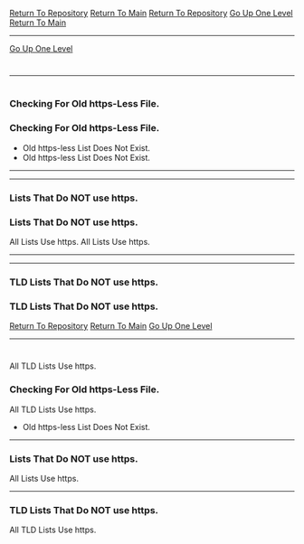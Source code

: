 [Return To Repository](https://github.com/DigitalWarrior/piholeparser/)
[Return To Main](https://github.com/DigitalWarrior/piholeparser/blob/master/RecentRunLogs/Mainlog.md)
[Return To Repository](https://github.com/DigitalWarrior/piholeparser/)
[Go Up One Level](https://github.com/DigitalWarrior/piholeparser/blob/master/RecentRunLogs/TopLevelScripts/10-Running-Initial-Tasks.md)
[Return To Main](https://github.com/DigitalWarrior/piholeparser/blob/master/RecentRunLogs/Mainlog.md)
____________________________________
[Go Up One Level](https://github.com/DigitalWarrior/piholeparser/blob/master/RecentRunLogs/TopLevelScripts/10-Running-Initial-Tasks.md)
# 
____________________________________
# 
### Checking For Old https-Less File.
### Checking For Old https-Less File.
* Old https-less List Does Not Exist.
* Old https-less List Does Not Exist.

___________________________________________________________________

___________________________________________________________________
### Lists That Do NOT use https.
### Lists That Do NOT use https.
All Lists Use https.
All Lists Use https.


___________________________________________________________________
___________________________________________________________________
### TLD Lists That Do NOT use https.
### TLD Lists That Do NOT use https.
[Return To Repository](https://github.com/DigitalWarrior/piholeparser/)
[Return To Main](https://github.com/DigitalWarrior/piholeparser/blob/master/RecentRunLogs/Mainlog.md)
[Go Up One Level](https://github.com/DigitalWarrior/piholeparser/blob/master/RecentRunLogs/TopLevelScripts/10-Running-Initial-Tasks.md)
____________________________________
# 
All TLD Lists Use https.
### Checking For Old https-Less File.
All TLD Lists Use https.
* Old https-less List Does Not Exist.

___________________________________________________________________
### Lists That Do NOT use https.
All Lists Use https.

___________________________________________________________________
### TLD Lists That Do NOT use https.
All TLD Lists Use https.
